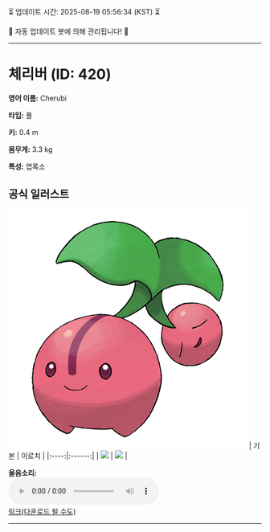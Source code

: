 
⏳ 업데이트 시간: 2025-08-19 05:56:34 (KST) ⏳

🤖 자동 업데이트 봇에 의해 관리됩니다! 🤖

---

# 체리버 (ID: 420)
**영어 이름:** Cherubi

**타입:** 풀

**키:** 0.4 m

**몸무게:** 3.3 kg

**특성:** 엽록소

## 공식 일러스트
![](https://raw.githubusercontent.com/PokeAPI/sprites/master/sprites/pokemon/other/official-artwork/420.png)
| 기본 | 이로치 |
|:----:|:------:|
| <img src="http://play.pokemonshowdown.com/sprites/ani/cherubi.gif" width="200"> | <img src="http://play.pokemonshowdown.com/sprites/ani-shiny/cherubi.gif" width="200"> |

**울음소리:**<br><audio controls src="https://raw.githubusercontent.com/PokeAPI/cries/main/cries/pokemon/latest/420.ogg"></audio><br> [링크(다운로드 될 수도)](https://raw.githubusercontent.com/PokeAPI/cries/main/cries/pokemon/latest/420.ogg)


---
